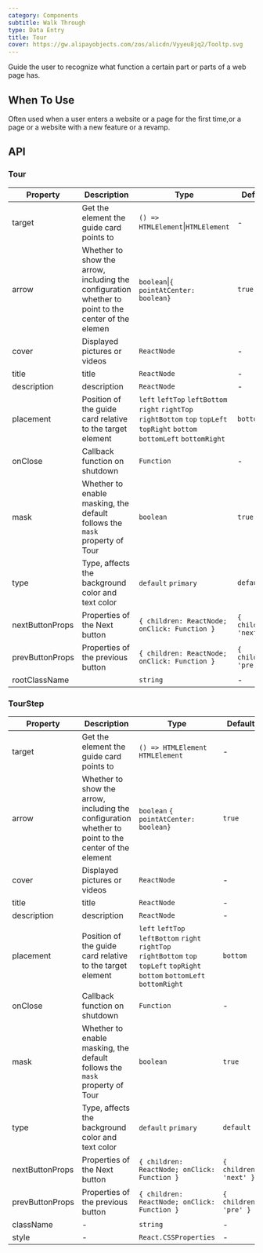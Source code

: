 ```yaml
---
category: Components
subtitle: Walk Through
type: Data Entry
title: Tour
cover: https://gw.alipayobjects.com/zos/alicdn/Vyyeu8jq2/Tooltp.svg
---
```


Guide the user to recognize what function a certain part or parts of a web page has.

## When To Use

Often used when a user enters a website or a page for the first time,or a page or a website with a new feature or a revamp.

## API

### Tour

| Property | Description | Type | Default | Version |
| --- | --- | --- | --- | --- |
| target | Get the element the guide card points to | `() => HTMLElement`\|`HTMLElement` | - |  |
| arrow | Whether to show the arrow, including the configuration whether to point to the center of the elemen | `boolean`\|`{ pointAtCenter: boolean}` | `true` |  |
| cover | Displayed pictures or videos | `ReactNode` | - |  |
| title | title | `ReactNode` | - |  |
| description | description | `ReactNode` | - |  |
| placement | Position of the guide card relative to the target element | `left` `leftTop` `leftBottom` `right` `rightTop` `rightBottom` `top` `topLeft` `topRight` `bottom` `bottomLeft` `bottomRight` | `bottom` |  |
| onClose | Callback function on shutdown | `Function` | - |  |
| mask | Whether to enable masking, the default follows the `mask` property of Tour | `boolean` | `true` |  |
| type | Type, affects the background color and text color | `default` `primary` | `default` |  |
| nextButtonProps | Properties of the Next button | `{ children: ReactNode; onClick: Function }` | `{ children: 'next' }` |  |
| prevButtonProps | Properties of the previous button | `{ children: ReactNode; onClick: Function }` | `{ children: 'pre' }` |  |
| rootClassName |  | `string` | - |  |

### TourStep

| Property | Description | Type | Default | Version |
| --- | --- | --- | --- | --- |
| target | Get the element the guide card points to | `() => HTMLElement` `HTMLElement` | - |  |
| arrow | Whether to show the arrow, including the configuration whether to point to the center of the element | `boolean` `{ pointAtCenter: boolean}` | `true` |  |
| cover | Displayed pictures or videos | `ReactNode` | - |  |
| title | title | `ReactNode` | - |  |
| description | description | `ReactNode` | - |  |
| placement | Position of the guide card relative to the target element | `left` `leftTop` `leftBottom` `right` `rightTop` `rightBottom` `top` `topLeft` `topRight` `bottom` `bottomLeft` `bottomRight` | `bottom` |  |
| onClose | Callback function on shutdown | `Function` | - |  |
| mask | Whether to enable masking, the default follows the `mask` property of Tour | `boolean` | `true` |  |
| type | Type, affects the background color and text color | `default` `primary` | `default` |  |
| nextButtonProps | Properties of the Next button | `{ children: ReactNode; onClick: Function }` | `{ children: 'next' }` |  |
| prevButtonProps | Properties of the previous button | `{ children: ReactNode; onClick: Function }` | `{ children: 'pre' }` |  |
| className | - | `string` | - |  |
| style | - | `React.CSSProperties` | - |  |
